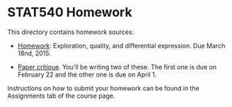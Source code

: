 STAT540 Homework
=====================

This directory contains homework sources:

* [Homework](homework/homework.md): Exploration, quality, and differential expression. Due March 18nd, 2015.

* [Paper critique](paper_critique/PRguideline.md). You'll be writing two of these. The first one is due on February 22 and the other one is due on April 1.


Instructions on how to submit your homework can be found in the Assignments tab of the course page. 